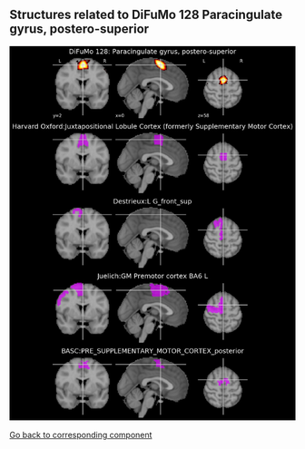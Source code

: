 


## Structures related to DiFuMo 128 Paracingulate gyrus, postero-superior

![119](119.jpg "Structures related to DiFuMo 128 Paracingulate gyrus, postero-superior")

[Go back to corresponding component](https://parietal-inria.github.io/DiFuMo/128/html/119.html)